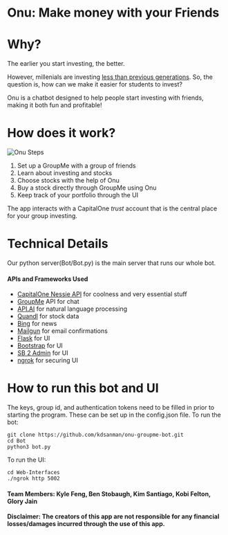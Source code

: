 # Onu: Make money with your Friends

# Why?

The earlier you start investing, the better.

However, millenials are investing [less than previous generations](http://www.businessinsider.com/why-so-few-millennials-invest-in-the-stock-market-2016-7).
So, the question is, how can we make it easier for students to invest?

Onu is a chatbot designed to help people start investing with friends, making it both fun and profitable! 

# How does it work?

![Onu Steps](https://github.com/C1-SoftwareEngineeringSummit/team3/blob/master/Screen%20Shot%202017-05-26%20at%2011.15.32%20AM.png?raw=true)

1. Set up a GroupMe with a group of friends
2. Learn about investing and stocks
3. Choose stocks with the help of Onu
4. Buy a stock directly through GroupMe using Onu
5. Keep track of your portfolio through the UI

The app interacts with a CapitalOne _trust_ account that is the central place for your group investing.

# Technical Details

Our python server(Bot/Bot.py) is the main server that runs our whole bot.

#### APIs and Frameworks Used
 - [CapitalOne Nessie API](http://api.reimaginebanking.com/) for coolness and very essential stuff
 - [GroupMe](https://dev.groupme.com) API for chat
 - [API.AI](https://api.ai) for natural language processing
 - [Quandl](https://www.quandl.com/data/SF1-Core-US-Fundamentals-Data/documentation/about) for stock data
 - [Bing](https://www.bing.com) for news 
 - [Mailgun](https://www.mailgun.com) for email confirmations
 - [Flask](https://www.fullstackpython.com/flask.html) for UI
 - [Bootstrap](http://getbootstrap.com) for UI
 - [SB 2 Admin](https://github.com/kaushikraj/sb-admin-2-flask-admin) for UI
 - [ngrok](https://ngrok.com) for securing UI
 
 # How to run this bot and UI
 The keys, group id, and authentication tokens need to be filled in prior to starting  the program. These can be set up in the config.json file.
 To run the bot:
 ```
 git clone https://github.com/kdsanman/onu-groupme-bot.git
 cd Bot
 python3 bot.py
 ```
 To run the UI:
 ```
 cd Web-Interfaces
 ./ngrok http 5002
 ```
 #### Team Members: Kyle Feng, Ben Stobaugh, Kim Santiago, Kobi Felton, Glory Jain
 **Disclaimer: The creators of this app are not responsible for any financial losses/damages
incurred through the use of this app.**
